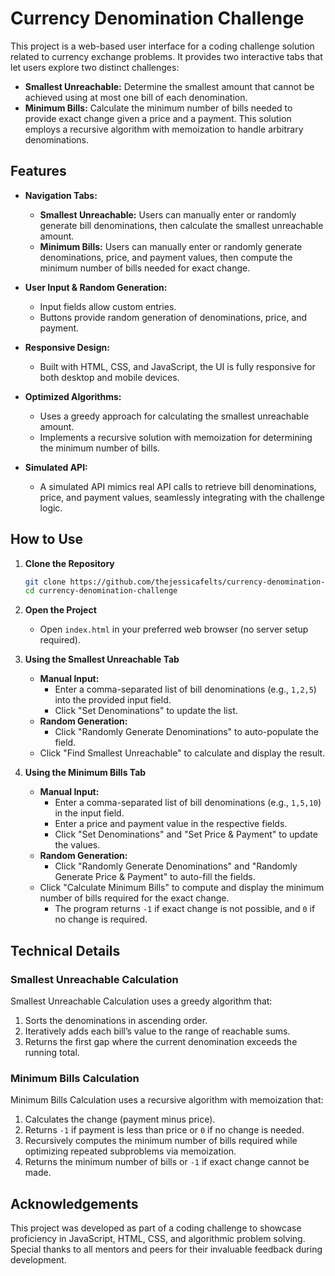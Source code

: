 # Currency Denomination Challenge

This project is a web-based user interface for a coding challenge solution related to currency exchange problems. It provides two interactive tabs that let users explore two distinct challenges:

- **Smallest Unreachable:** Determine the smallest amount that cannot be achieved using at most one bill of each denomination.
- **Minimum Bills:** Calculate the minimum number of bills needed to provide exact change given a price and a payment. This solution employs a recursive algorithm with memoization to handle arbitrary denominations.

## Features

- **Navigation Tabs:**  
  - **Smallest Unreachable:** Users can manually enter or randomly generate bill denominations, then calculate the smallest unreachable amount.
  - **Minimum Bills:** Users can manually enter or randomly generate denominations, price, and payment values, then compute the minimum number of bills needed for exact change.
  
- **User Input & Random Generation:**  
  - Input fields allow custom entries.
  - Buttons provide random generation of denominations, price, and payment.

- **Responsive Design:**  
  - Built with HTML, CSS, and JavaScript, the UI is fully responsive for both desktop and mobile devices.
  
- **Optimized Algorithms:**  
  - Uses a greedy approach for calculating the smallest unreachable amount.
  - Implements a recursive solution with memoization for determining the minimum number of bills.

- **Simulated API:**  
  - A simulated API mimics real API calls to retrieve bill denominations, price, and payment values, seamlessly integrating with the challenge logic.

## How to Use

1. **Clone the Repository**
   ```bash
   git clone https://github.com/thejessicafelts/currency-denomination-challenge.git
   cd currency-denomination-challenge
   ```

2. **Open the Project**

   - Open `index.html` in your preferred web browser (no server setup required).

3. **Using the Smallest Unreachable Tab**

   - **Manual Input:**
     - Enter a comma-separated list of bill denominations (e.g., `1,2,5`) into the provided input field.
     - Click "Set Denominations" to update the list.
   - **Random Generation:**
     - Click "Randomly Generate Denominations" to auto-populate the field.
   - Click "Find Smallest Unreachable" to calculate and display the result.

4. **Using the Minimum Bills Tab**

   - **Manual Input:**
     - Enter a comma-separated list of bill denominations (e.g., `1,5,10`) in the input field.
     - Enter a price and payment value in the respective fields.
     - Click "Set Denominations" and "Set Price & Payment" to update the values.
   - **Random Generation:**
     - Click "Randomly Generate Denominations" and "Randomly Generate Price & Payment" to auto-fill the fields.
   - Click "Calculate Minimum Bills" to compute and display the minimum number of bills required for the exact change.
     - The program returns `-1` if exact change is not possible, and `0` if no change is required.

## Technical Details

### Smallest Unreachable Calculation

Smallest Unreachable Calculation uses a greedy algorithm that:
1. Sorts the denominations in ascending order.
2. Iteratively adds each bill’s value to the range of reachable sums.
3. Returns the first gap where the current denomination exceeds the running total.

### Minimum Bills Calculation

Minimum Bills Calculation uses a recursive algorithm with memoization that:
1. Calculates the change (payment minus price).
2. Returns `-1` if payment is less than price or `0` if no change is needed.
3. Recursively computes the minimum number of bills required while optimizing repeated subproblems via memoization.
4. Returns the minimum number of bills or `-1` if exact change cannot be made.

## Acknowledgements

This project was developed as part of a coding challenge to showcase proficiency in JavaScript, HTML, CSS, and algorithmic problem solving. Special thanks to all mentors and peers for their invaluable feedback during development.
